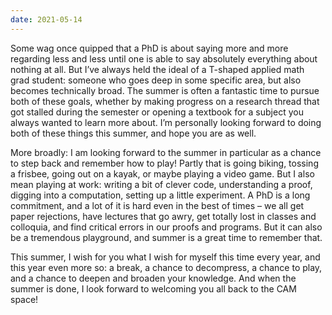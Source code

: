 ```yaml
---
date: 2021-05-14
---
```


Some wag once quipped that a PhD is about saying more and more regarding less and less until one is able to say absolutely everything about nothing at all.  But I’ve always held the ideal of a T-shaped applied math grad student: someone who goes deep in some specific area, but also becomes technically broad.  The summer is often a fantastic time to pursue both of these goals, whether by making progress on a research thread that got stalled during the semester or opening a textbook for a subject you always wanted to learn more about.  I’m personally looking forward to doing both of these things this summer, and hope you are as well.

More broadly: I am looking forward to the summer in particular as a chance to step back and remember how to play!  Partly that is going biking, tossing a frisbee, going out on a kayak, or maybe playing a video game.  But I also mean playing at work: writing a bit of clever code, understanding a proof, digging into a computation, setting up a little experiment.  A PhD is a long commitment, and a lot of it is hard even in the best of times – we all get paper rejections, have lectures that go awry, get totally lost in classes and colloquia, and find critical errors in our proofs and programs.  But it can also be a tremendous playground, and summer is a great time to remember that.

This summer, I wish for you what I wish for myself this time every year, and this year even more so: a break, a chance to decompress, a chance to play, and a chance to deepen and broaden your knowledge.  And when the summer is done, I look forward to welcoming you all back to the CAM space!

